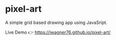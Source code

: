 # pixel-art

A simple grid based drawing app using JavaSript.

Live Demo 👉 https://iwagner76.github.io/pixel-art/
